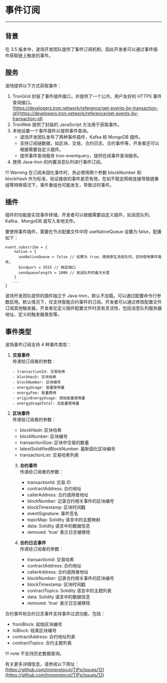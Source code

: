# 事件订阅
***


## 背景

在 3.5 版本中，波场开发团队提供了事件订阅机制，因此开发者可以通过事件插件获取链上触发的事件。

## 服务

波场提供以下方式获取事件：

1. TronGrid 封装了事件插件接口，并提供了一个公共、用户友好的 HTTPS 事件查询接口。  
  [https://developers.tron.network/reference/get-events-by-transaction-id](https://developers.tron.network/reference/get-events-by-transaction-id)
2. TronWeb 提供了封装的 JavaScript 方法用于获取事件。
3. 本地设置一个事件插件以提供事件查询。
     - 波场开发团队发布了两种事件插件，Kafka 和 MongoDB 插件。
     - 支持订阅链数据，如区块、交易、合约日志、合约事件等，开发者还可以根据需要自定义插件。
     - 提供事件查询服务 tron-eventquery，提供在线事件查询服务。
4. 使用 Java-tron 的内置消息队列进行事件订阅。

!!! Warning
    在订阅未固化事件时，务必使用两个参数 blockNumber 和 blockHash 作为标准，验证接收的事件是否有效。在如不稳定网络连接导致链重组等特殊情况下，事件重组也可能发生，导致过时事件。

## 插件

插件的功能是实现事件转储。开发者可以根据需要自定义插件，如消息队列、Kafka、MongoDB 或写入本地文件。

要使用事件插件，需要在节点配置文件中将 useNativeQueue 设置为 false，配置如下：

```hocon
event.subscribe = {
    native = {
      useNativeQueue = false // 如果为 true，使用原生消息队列，否则使用事件插件。
      bindport = 5555 // 绑定端口
      sendqueuelength = 1000 // 发送队列的最大长度
    }
   ...
}
```

波场开发团队提供的插件独立于 Java-tron，默认不加载。可以通过配置命令行参数启用。默认情况下，仅支持智能合约事件的订阅。开发者可以通过修改配置文件订阅其他触发器，开发者在定义插件配置文件时具有灵活性，包括消息队列服务器地址、定义的触发器类型等。

## 事件类型

波场事件订阅支持 4 种事件类型：

1. **交易事件**  
    传递给订阅者的参数：
    
       - transactionId: 交易哈希
       - blockHash: 区块哈希
       - blockNumber: 区块编号
       - energyUsage: 能量使用量
       - energyFee: 能量费用
       - originEnergyUsage: 原始能量使用量
       - energyUsageTotal: 总能量使用量

2. **区块事件**  
    传递给订阅者的参数：

     - blockHash: 区块哈希
     - blockNumber: 区块编号
     - transactionSize: 区块中交易的数量
     - latestSolidifiedBlockNumber: 最新固化区块编号
     - transactionList: 交易哈希列表

   3. **合约事件**  
      传递给订阅者的参数：

      - transactionId: 交易 ID
      - contractAddress: 合约地址
      - callerAddress: 合约调用者地址
      - blockNumber: 记录合约相关事件的区块编号
      - blockTimestamp: 区块时间戳
      - eventSignature: 事件签名
      - topicMap: Solidity 语言中的主题映射
      - data: Solidity 语言中的数据信息
      - removed: 'true' 表示日志被移除

   4. **合约日志事件**  
      传递给订阅者的参数：

      - transactionId: 交易哈希
      - contractAddress: 合约地址
      - callerAddress: 合约调用者地址
      - blockNumber: 记录合约相关事件的区块编号
      - blockTimestamp: 区块时间戳
      - contractTopics: Solidity 语言中的主题列表
      - data: Solidity 语言中的数据信息
      - removed: 'true' 表示日志被移除

合约事件和合约日志事件支持事件过滤功能，包括：

- fromBlock: 起始区块编号
- toBlock: 结束区块编号
- contractAddress: 合约地址列表
- contractTopics: 合约主题列表

!!! note
    不支持历史数据查询。  

有关更多详细信息，请参阅以下网址：  
[https://github.com/tronprotocol/TIPs/issues/12](https://github.com/tronprotocol/TIPs/issues/12)